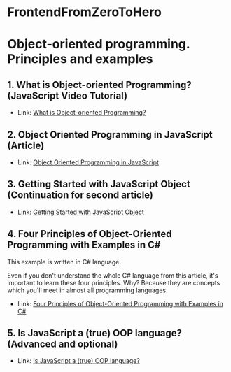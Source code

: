 # FrontendFromZeroToHero

# Object-oriented programming. Principles and examples 

## 1. What is Object-oriented Programming? (JavaScript Video Tutorial)
  
  * Link: [What is Object-oriented Programming?](https://www.youtube.com/watch?v=rlLuL3jYLvA)

## 2. Object Oriented Programming in JavaScript (Article)

 * Link: [Object Oriented Programming in JavaScript](https://scotch.io/tutorials/object-oriented-programming-in-javascript)

## 3. Getting Started with JavaScript Object (Continuation for second article)

  * Link: [Getting Started with JavaScript Object](https://scotch.io/tutorials/getting-started-with-javascript-object?utm_source=spotim&utm_medium=spotim_recirculation&spotim_referrer=recirculation&spot_im_comment_id=sp_D7GE1sbz_38331_c_S7a4at)
  
  
## 4. Four Principles of Object-Oriented Programming with Examples in C#

  This example is written in C# language.
  
  Even if you don't understand the whole C# language from this article, it's important to learn these four principles. Why? Because they are concepts which you'll meet in almost all programming languages. 
  
  * Link: [Four Principles of Object-Oriented Programming with Examples in C#](http://scottpantall.com/2017/09/four-principles-object-oriented-programming-examples-c/)
  
  
## 5. Is JavaScript a (true) OOP language? (Advanced and optional)

  * Link: [Is JavaScript a (true) OOP language? ](https://medium.com/@andrea.chiarelli/is-javascript-a-true-oop-language-c87c5b48bdf0)
